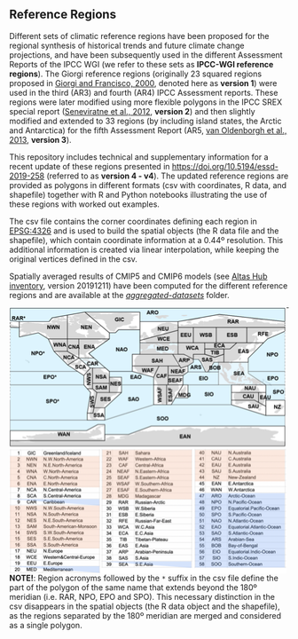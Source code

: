 ## Reference Regions

Different sets of climatic reference regions have been proposed for the regional synthesis of historical trends and future climate change projections, and have been subsequently used in the different Assessment Reports of the IPCC WGI (we refer to these sets as **IPCC-WGI reference regions**). The Giorgi reference regions (originally 23 squared regions proposed in [Giorgi and Francisco, 2000](https://doi.org/10.1007/PL00013733), denoted here as **version 1**) were used in the third (AR3) and fourth (AR4) IPCC Assessment reports. These regions were later modified using more flexible polygons in the IPCC SREX special report ([Seneviratne et al., 2012](https://www.ipcc.ch/site/assets/uploads/2018/03/SREX-Chap3_FINAL-1.pdf), **version 2**) and then slightly modified and extended to 33 regions (by including island states, the Arctic and Antarctica) for the fifth Assessment Report (AR5, [van Oldenborgh et al., 2013](https://www.ipcc.ch/report/ar5/wg1/atlas-of-global-and-regional-climate-projections), **version 3**). 

This repository includes technical and supplementary information for a recent update of these regions presented in https://doi.org/10.5194/essd-2019-258 (referred to as **version 4 - v4**). The updated reference regions are provided as polygons in different formats (csv with coordinates, R data, and shapefile) together with R and Python notebooks illustrating the use of these regions with worked out examples.

The csv file contains the corner coordinates defining each region in [EPSG:4326](https://spatialreference.org/ref/epsg/wgs-84/) and is used to build the spatial objects (the R data file and the shapefile), which contain coordinate information at a 0.44º resolution. This additional information is created via linear interpolation, while keeping the original vertices defined in the csv.

Spatially averaged results of CMIP5 and CMIP6 models (see [Altas Hub inventory](https://github.com/SantanderMetGroup/IPCC-Atlas/tree/devel/AtlasHub-inventory), version 20191211) have been computed for the different reference regions and are available at the [*aggregated-datasets*](https://github.com/SantanderMetGroup/ATLAS/tree/devel/aggregated-datasets) folder. 

<img src="../man/reference_regions_names.png" align="left" alt="" width="500" />

***
**NOTE!**: Region acronyms followed by the `*` suffix in the csv file define the part of the polygon of the same name that extends beyond the 180º meridian (i.e. RAR, NPO, EPO and SPO). This necessary distinction in the csv disappears in the spatial objects (the R data object and the shapefile), as the regions separated by the 180º meridian are merged and considered as a single polygon.
